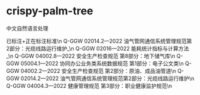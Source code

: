 # crispy-palm-tree
中文自然语言处理

已标注+正在标注标准\n
Q-GGW 02014.2—2022 油气管网通信系统管理规范第2部分：光缆线路运行维护_\n
Q-GGW 02016—2022 能耗统计指标与计算方法_\n
Q-GGW 04002.8—2022 安全生产检查规范 第8部分：地下储气库\n
Q-GGW 05004.1—2022 协同办公业务类系统数据规范 第1部分：电子公文类\n
Q-GGW 04002.2—2022 安全生产检查规范 第2部分：原油、成品油管道\n
Q-GGW 02014.2—2022 油气管网通信系统管理规范第2部分：光缆线路运行维护\n
Q-GGW 04004.3—2022 健康管理规范 第3部分：职业健康监护规范\n
